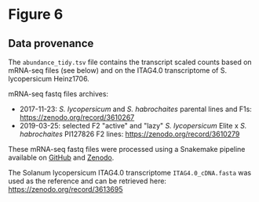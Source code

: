 # Figure 6

## Data provenance
The `abundance_tidy.tsv` file contains the transcript scaled counts based on mRNA-seq files (see below) and on the ITAG4.0 transcriptome of S. lycopersicum Heinz1706.

mRNA-seq fastq files archives:
* 2017-11-23: _S. lycopersicum_ and _S. habrochaites_ parental lines and F1s: https://zenodo.org/record/3610267  
* 2019-03-25: selected F2 "active" and "lazy" _S. lycopersicum_ Elite x _S. habrochaites_ PI127826 F2 lines: https://zenodo.org/record/3610279

These mRNA-seq fastq files were processed using a Snakemake pipeline available on [GitHub](https://github.com/BleekerLab/rnaseq-analysis-kallisto-sleuth/releases/tag/v0.2.2) and [Zenodo](https://doi.org/10.5281/zenodo.3627098).  

The Solanum lycopersicum ITAG4.0 transcriptome `ITAG4.0_cDNA.fasta` was used as the reference and can be retrieved here: https://zenodo.org/record/3613695   